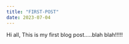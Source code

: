 ```yaml
---
title: "FIRST-POST"
date: 2023-07-04
---
```


Hi all, This is my first blog post.....blah blah!!!!!
